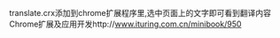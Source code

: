 translate.crx添加到chrome扩展程序里,选中页面上的文字即可看到翻译内容<br>Chrome扩展及应用开发http://www.ituring.com.cn/minibook/950
